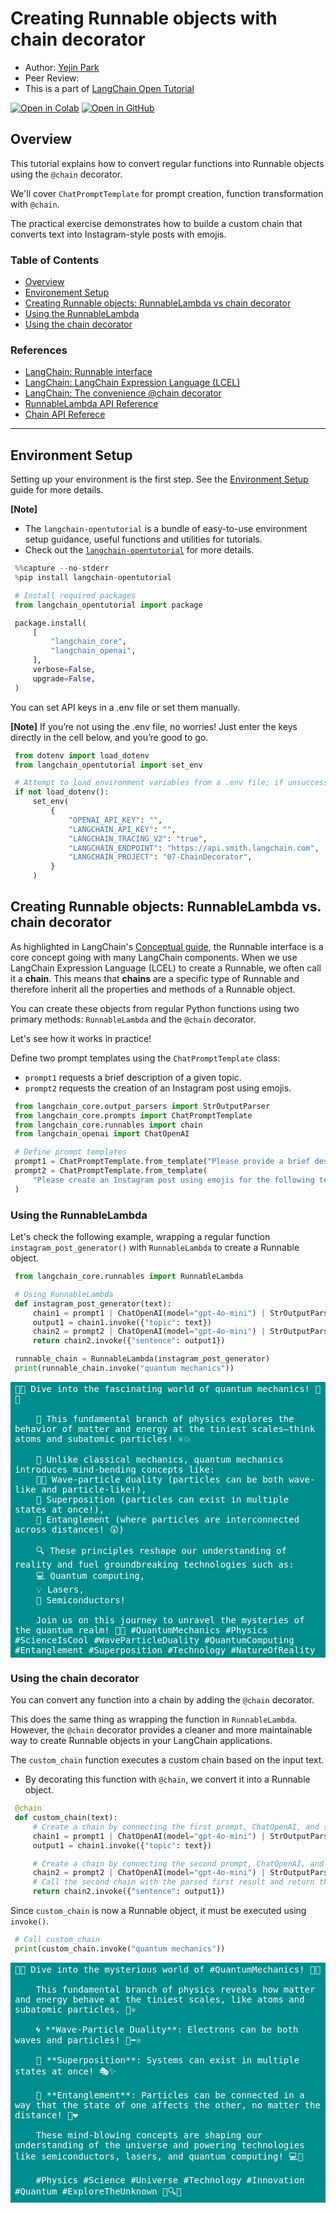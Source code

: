<style>
.custom {
    background-color: #008d8d;
    color: white;
    padding: 0.25em 0.5em 0.25em 0.5em;
    white-space: pre-wrap;       /* css-3 */
    white-space: -moz-pre-wrap;  /* Mozilla, since 1999 */
    white-space: -pre-wrap;      /* Opera 4-6 */
    white-space: -o-pre-wrap;    /* Opera 7 */
    word-wrap: break-word;
}

pre {
    background-color: #027c7c;
    padding-left: 0.5em;
}

</style>

# Creating Runnable objects with chain decorator

- Author: [Yejin Park](https://github.com/ppakyeah)
- Peer Review: []()
- This is a part of [LangChain Open Tutorial](https://github.com/LangChain-OpenTutorial/LangChain-OpenTutorial)

[![Open in Colab](https://colab.research.google.com/assets/colab-badge.svg)](https://colab.research.google.com/github/LangChain-OpenTutorial/LangChain-OpenTutorial/blob/main/99-TEMPLATE/00-BASE-TEMPLATE-EXAMPLE.ipynb) [![Open in GitHub](https://img.shields.io/badge/Open%20in%20GitHub-181717?style=flat-square&logo=github&logoColor=white)](https://github.com/LangChain-OpenTutorial/LangChain-OpenTutorial/blob/main/99-TEMPLATE/00-BASE-TEMPLATE-EXAMPLE.ipynb)

## Overview

This tutorial explains how to convert regular functions into Runnable objects using the `@chain` decorator.

We'll cover `ChatPromptTemplate` for prompt creation, function transformation with `@chain`.

The practical exercise demonstrates how to builde a custom chain that converts text into Instagram-style posts with emojis.


### Table of Contents

- [Overview](#overview)
- [Environement Setup](#environment-setup)
- [Creating Runnable objects: RunnableLambda vs chain decorator](#creating-runnable-objects-runnablelambda-vs-chain-decorator)
- [Using the RunnableLambda](#using-the-runnablelambda)
- [Using the chain decorator](#using-the-chain-decorator)

### References

- [LangChain: Runnable interface](https://python.langchain.com/docs/concepts/runnables/)
- [LangChain: LangChain Expression Language (LCEL)](https://python.langchain.com/docs/concepts/lcel/)
- [LangChain: The convenience @chain decorator](https://python.langchain.com/docs/how_to/functions/#the-convenience-chain-decorator)
- [RunnableLambda API Reference](https://python.langchain.com/api_reference/core/runnables/langchain_core.runnables.base.RunnableLambda.html#runnablelambda)
- [Chain API Referece](https://python.langchain.com/api_reference/core/runnables/langchain_core.runnables.base.chain.html)
----

## Environment Setup

Setting up your environment is the first step. See the [Environment Setup](https://wikidocs.net/257836) guide for more details.

**[Note]**
- The `langchain-opentutorial` is a bundle of easy-to-use environment setup guidance, useful functions and utilities for tutorials.
- Check out the [`langchain-opentutorial`](https://github.com/LangChain-OpenTutorial/langchain-opentutorial-pypi) for more details.

```python
%%capture --no-stderr
%pip install langchain-opentutorial
```

```python
# Install required packages
from langchain_opentutorial import package

package.install(
    [
        "langchain_core",
        "langchain_openai",
    ],
    verbose=False,
    upgrade=False,
)
```

You can set API keys in a .env file or set them manually.

**[Note]** If you’re not using the .env file, no worries! Just enter the keys directly in the cell below, and you’re good to go.

```python
from dotenv import load_dotenv
from langchain_opentutorial import set_env

# Attempt to load environment variables from a .env file; if unsuccessful, set them manually.
if not load_dotenv():
    set_env(
        {
            "OPENAI_API_KEY": "",
            "LANGCHAIN_API_KEY": "",
            "LANGCHAIN_TRACING_V2": "true",
            "LANGCHAIN_ENDPOINT": "https://api.smith.langchain.com",
            "LANGCHAIN_PROJECT": "07-ChainDecorator",
        }
    )
```

## Creating Runnable objects: RunnableLambda vs. chain decorator

As highlighted in LangChain's [Conceptual guide](https://python.langchain.com/docs/concepts/runnables/#overview-of-runnable-interface), the Runnable interface is a core concept going with many LangChain components. When we use LangChain Expression Language (LCEL) to create a Runnable, we often call it a **chain**. This means that **chains** are a specific type of Runnable and therefore inherit all the properties and methods of a Runnable object.

You can create these objects from regular Python functions using two primary methods: `RunnableLambda` and the `@chain` decorator.

Let's see how it works in practice!

Define two prompt templates using the `ChatPromptTemplate` class:

- `prompt1` requests a brief description of a given topic.
- `prompt2` requests the creation of an Instagram post using emojis.

```python
from langchain_core.output_parsers import StrOutputParser
from langchain_core.prompts import ChatPromptTemplate
from langchain_core.runnables import chain
from langchain_openai import ChatOpenAI

# Define prompt templates
prompt1 = ChatPromptTemplate.from_template("Please provide a brief description in English about {topic}.")
prompt2 = ChatPromptTemplate.from_template(
    "Please create an Instagram post using emojis for the following text: {sentence}"
)
```

### Using the RunnableLambda
Let's check the following example, wrapping a regular function `instagram_post_generator()` with `RunnableLambda` to create a Runnable object.

```python
from langchain_core.runnables import RunnableLambda

# Using RunnableLambda
def instagram_post_generator(text):
    chain1 = prompt1 | ChatOpenAI(model="gpt-4o-mini") | StrOutputParser()
    output1 = chain1.invoke({"topic": text})
    chain2 = prompt2 | ChatOpenAI(model="gpt-4o-mini") | StrOutputParser()
    return chain2.invoke({"sentence": output1})

runnable_chain = RunnableLambda(instagram_post_generator)
print(runnable_chain.invoke("quantum mechanics"))
```

<pre class="custom">🌌✨ Dive into the fascinating world of quantum mechanics! 🔬💫 
    
    🧬 This fundamental branch of physics explores the behavior of matter and energy at the tiniest scales—think atoms and subatomic particles! ⚛️💥
    
    📏 Unlike classical mechanics, quantum mechanics introduces mind-bending concepts like:
    🌊🌀 Wave-particle duality (particles can be both wave-like and particle-like!),
    🔄 Superposition (particles can exist in multiple states at once!),
    🔗 Entanglement (where particles are interconnected across distances! 😲)
    
    🔍 These principles reshape our understanding of reality and fuel groundbreaking technologies such as:
    💻 Quantum computing,
    💡 Lasers,
    🔌 Semiconductors!
    
    Join us on this journey to unravel the mysteries of the quantum realm! 🌟🔭 #QuantumMechanics #Physics #ScienceIsCool #WaveParticleDuality #QuantumComputing #Entanglement #Superposition #Technology #NatureOfReality
</pre>

### Using the chain decorator
You can convert any function into a chain by adding the `@chain` decorator.

This does the same thing as wrapping the function in `RunnableLambda`. However, the `@chain` decorator provides a cleaner and more maintainable way to create Runnable objects in your LangChain applications.

The `custom_chain` function executes a custom chain based on the input text.
- By decorating this function with `@chain`, we convert it into a Runnable object.

```python
@chain
def custom_chain(text):
    # Create a chain by connecting the first prompt, ChatOpenAI, and string output parser
    chain1 = prompt1 | ChatOpenAI(model="gpt-4o-mini") | StrOutputParser()
    output1 = chain1.invoke({"topic": text})

    # Create a chain by connecting the second prompt, ChatOpenAI, and string output parser
    chain2 = prompt2 | ChatOpenAI(model="gpt-4o-mini") | StrOutputParser()
    # Call the second chain with the parsed first result and return the final result
    return chain2.invoke({"sentence": output1})
```

Since `custom_chain` is now a Runnable object, it must be executed using `invoke()`.

```python
# Call custom_chain
print(custom_chain.invoke("quantum mechanics"))
```

<pre class="custom">🌌✨ Dive into the mysterious world of #QuantumMechanics! 🔬💫 
    
    This fundamental branch of physics reveals how matter and energy behave at the tiniest scales, like atoms and subatomic particles. 🧬⚛️ 
    
    🌀 **Wave-Particle Duality**: Electrons can be both waves and particles! 🌊➡️⚛️ 
    
    🔄 **Superposition**: Systems can exist in multiple states at once! 🎭✨ 
    
    🔗 **Entanglement**: Particles can be connected in a way that the state of one affects the other, no matter the distance! 🌌❤️ 
    
    These mind-blowing concepts are shaping our understanding of the universe and powering technologies like semiconductors, lasers, and quantum computing! 💻🔋 
    
    #Physics #Science #Universe #Technology #Innovation #Quantum #ExploreTheUnknown 🚀🔍🧪
</pre>
